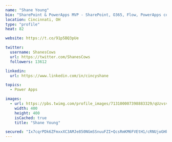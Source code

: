 ```yaml
---
name: "Shane Young"
bio: "SharePoint & PowerApps MVP - SharePoint, O365, Flow, PowerApps consulting? @PowerApps911 | Pure Snark? You found it."
location: Cincinnati, OH
type: "profile"
heat: 82

website: https://t.co/91p5BQ3pUe

twitter:
  username: ShanesCows
  url: https://twitter.com/ShanesCows
  followers: 13612

linkedin:
  url: https://www.linkedin.com/in/cincyshane

topics:
  - Power Apps

images:
  - url: https://pbs.twimg.com/profile_images/713100007398883329/qUzvsvQ3_400x400.jpg
    width: 400
    height: 400
    isCached: true
    title: "Shane Young"

secured: "Ix7cqrPDk6ZFmxxXC3AMJe850NGmSSnuuFZI+QcsRmKM6FVEtH1/cRNUjoGHbRuDWqY6Kj2CGu09vksO1/wtgFVdrzTXIzGe1mYcaQcBfRjbBv2gS0YnqWhKMMuGifoQWp2T4NHFXfXp2CBqfTtAd74pj1jXL94sdvz6Y+at/vFaGjH+1fo86CvdPa/KY0Mb33BYfxyLVD0eqz7YBDYHE1uAR3aw5Hyb2IRqpX+FYZIRirQYH5ExMlAenvYcOk5BZWU4UfnKGfpQSzEFOAfpFpmk7d7mflfryL3ODHEKOzhRylLppqnfPfgu3Pt9zSTeTN6xnhlUN057JgYTfqgUuhz7xJj9bFDNkGpCNbM7kNRhFTW4GS3YZ9KOCuoOO1ENzJRq2reS1Q9P83s8BPLKAZj7lMrdaKdboxskyzWoias=;/06pgrUWvdx86VbFmOkUVg=="
---
```


